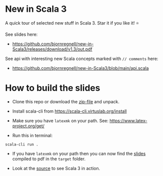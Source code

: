 # New in Scala 3

A quick tour of selected new stuff in Scala 3. Star it if you like it! :star:

See slides here:

* https://github.com/bjornregnell/new-in-Scala3/releases/download/v1.3/out.pdf

See api with interesting new Scala concepts marked with `// comments` here:

* https://github.com/bjornregnell/new-in-Scala3/blob/main/api.scala

# How to build the slides

* Clone this repo or download the [zip-file](https://github.com/bjornregnell/new-in-Scala3/archive/refs/heads/main.zip) and unpack.

* Install scala-cli from https://scala-cli.virtuslab.org/install

* Make sure you have `latexmk` on your path. See: https://www.latex-project.org/get/

* Run this in terminal:
```
scala-cli run . 
```

* If you have `latexmk` on your path then you can now find the [slides](https://github.com/bjornregnell/new-in-Scala3/blob/main/slides.scala) compiled to pdf in the `target` folder.

* Look at the [source](https://github.com/bjornregnell/new-in-Scala3/blob/main/api.scala) to see Scala 3 in action.
